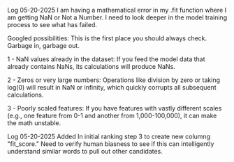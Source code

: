 Log 05-20-2025
I am having a mathematical error in my .fit function where I am getting NaN or Not a Number. I need to look deeper in the model training process to see what has failed.


Googled possibilities:
This is the first place you should always check. Garbage in, garbage out.

1 - NaN values already in the dataset: If you feed the model data that already contains NaNs, its calculations will produce NaNs.

2 - Zeros or very large numbers: Operations like division by zero or taking log(0) will result in NaN or infinity, which quickly corrupts all subsequent calculations.

3 - Poorly scaled features: If you have features with vastly different scales (e.g., one feature from 0-1 and another from 1,000-100,000), it can make the math unstable.

Log 05-20-2025
Added In initial ranking step 3 to create new columng "fit_score."
Need to verify human biasness to see if this can intelligently understand similar words to pull out other candidates.
